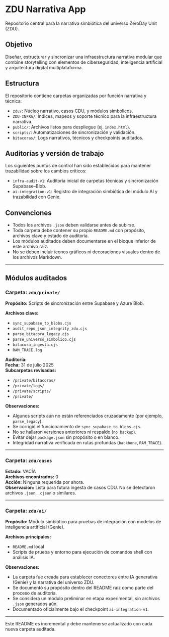 # ZDU Narrativa App

Repositorio central para la narrativa simbiótica del universo ZeroDay Unit (ZDU).

## Objetivo

Diseñar, estructurar y sincronizar una infraestructura narrativa modular que combine storytelling con elementos de ciberseguridad, inteligencia artificial y arquitectura digital multiplataforma.

## Estructura

El repositorio contiene carpetas organizadas por función narrativa y técnica:

- `zdu/`: Núcleo narrativo, casos CDU, y módulos simbólicos.
- `ZDU-INFRA/`: Índices, mapeos y soporte técnico para la infraestructura narrativa.
- `public/`: Archivos listos para despliegue (ej. `index.html`).
- `scripts/`: Automatizaciones de sincronización y validación.
- `bitacoras/`: Logs narrativos, técnicos y checkpoints auditados.

## Auditorías y versión de trabajo

Los siguientes puntos de control han sido establecidos para mantener trazabilidad sobre los cambios críticos:

- `infra-audit-v1`: Auditoría inicial de carpetas técnicas y sincronización Supabase–Blob.
- `ai-integration-v1`: Registro de integración simbiótica del módulo AI y trazabilidad con Genie.

## Convenciones

- Todos los archivos `.json` deben validarse antes de subirse.
- Toda carpeta debe contener su propio `README.md` con propósito, archivos clave y estado de auditoría.
- Los módulos auditados deben documentarse en el bloque inferior de este archivo raíz.
- No se deben incluir íconos gráficos ni decoraciones visuales dentro de los archivos Markdown.

---

## Módulos auditados

### Carpeta: `zdu/private/`

**Propósito:** Scripts de sincronización entre Supabase y Azure Blob.

**Archivos clave:**
- `sync_supabase_to_blobs.cjs`
- `audit_repo_json_integrity_zdu.cjs`
- `parse_bitacora_legacy.cjs`
- `parse_universo_simbolico.cjs`
- `bitacora_ingesta.cjs`
- `RAM_TRACE.log`

**Auditoría:**  
**Fecha:** 31 de julio 2025  
**Subcarpetas revisadas:**
- `/private/bitacoras/`
- `/private/logs/`
- `/private/scripts/`
- `/private/`

**Observaciones:**
- Algunos scripts aún no están referenciados cruzadamente (por ejemplo, `parse_legacy`).
- Se corrigió el funcionamiento de `sync_supabase_to_blobs.cjs`.
- No se hallaron versiones anteriores ni respaldo (`no backup`).
- Evitar dejar `package.json` sin propósito o en blanco.
- Integridad narrativa verificada en rutas profundas (`backbone`, `RAM_TRACE`).

---

### Carpeta: `zdu/casos`

**Estado:** VACÍA  
**Archivos encontrados:** 0  
**Acción:** Ninguna requerida por ahora.  
**Observación:** Lista para futura ingesta de casos CDU. No se detectaron archivos `.json`, `.cjson` o similares.

---

### Carpeta: `zdu/ai/`

**Propósito:** Módulo simbiótico para pruebas de integración con modelos de inteligencia artificial (Genie).

**Archivos principales:**
- `README.md` local
- Scripts de prueba y entorno para ejecución de comandos shell con análisis IA.

**Observaciones:**
- La carpeta fue creada para establecer conectores entre IA generativa (Genie) y la narrativa del universo ZDU.
- Se documentó su propósito dentro del README raíz como parte del proceso de auditoría.
- Se considera un módulo preliminar en etapa experimental, sin archivos `.json` generados aún.
- Documentado oficialmente bajo el checkpoint `ai-integration-v1`.

---

Este README es incremental y debe mantenerse actualizado con cada nueva carpeta auditada.
